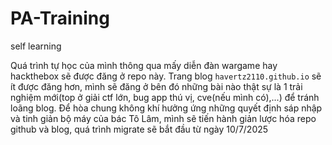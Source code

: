 # PA-Training
self learning

Quá trình tự học của mình thông qua mấy diễn đàn wargame hay hackthebox sẽ được đăng ở repo này. Trang blog `havertz2110.github.io` sẽ ít được đăng hơn, mình sẽ đăng ở bên đó những bài nào thật sự là 1 trải nghiệm mới(top ở giải ctf lớn, bug app thú vị, cve(nếu mình có),...) để tránh loãng blog. Để hòa chung không khí hưởng ứng những quyết định sáp nhập và tinh giản bộ máy của bác Tô Lâm, mình sẽ tiến hành giản lược hóa repo github và blog, quá trình migrate sẽ bắt đầu từ ngày 10/7/2025



